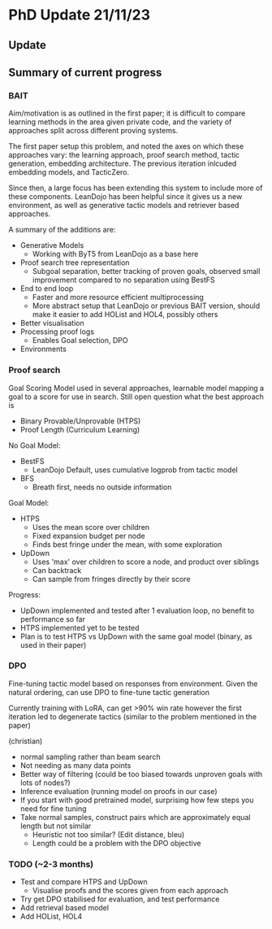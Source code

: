 # PhD Update 21/11/23

## Update

## Summary of current progress

### BAIT
Aim/motivation is as outlined in the first paper; it is difficult to compare
learning methods in the area given private code, and the variety of approaches 
split across different proving systems.

The first paper setup this problem, and noted the axes on which these approaches vary:
the learning approach, proof search method, tactic generation, embedding architecture.
The previous iteration inlcuded embedding models, and TacticZero.

Since then, a large focus has been extending this system to include more of these components.
LeanDojo has been helpful since it gives us a new environment, as well as generative tactic models
and retriever based approaches.

A summary of the additions are:

- Generative Models
  - Working with ByT5 from LeanDojo as a base here
- Proof search tree representation
  - Subgoal separation, better tracking of proven goals, observed small improvement compared to no separation using BestFS
- End to end loop
  - Faster and more resource efficient multiprocessing
  - More abstract setup that LeanDojo or previous BAIT version, 
  should make it easier to add HOList and HOL4, possibly others
- Better visualisation
- Processing proof logs 
  - Enables Goal selection, DPO 
- Environments

### Proof search

Goal Scoring Model used in several approaches,
learnable model mapping a goal to a score for use in search.
Still open question what the best approach is

- Binary Provable/Unprovable (HTPS)
- Proof Length (Curriculum Learning)

No Goal Model:

- BestFS
  - LeanDojo Default, uses cumulative logprob from tactic model
- BFS
  - Breath first, needs no outside information 

Goal Model:

- HTPS
  - Uses the mean score over children 
  - Fixed expansion budget per node 
  - Finds best fringe under the mean, with some exploration 
- UpDown
  - Uses 'max' over children to score a node, and product over siblings 
  - Can backtrack
  - Can sample from fringes directly by their score 
 
Progress:
- UpDown implemented and tested after 1 evaluation loop, no benefit to performance so far 
- HTPS implemented yet to be tested
- Plan is to test HTPS vs UpDown with the same goal model (binary, as used in their paper)

### DPO
Fine-tuning tactic model based on responses from environment.
Given the natural ordering, can use DPO to fine-tune tactic generation 

Currently training with LoRA, can get >90% win rate however the first iteration led
to degenerate tactics (similar to the problem mentioned in the paper)

(christian) 
- normal sampling rather than beam search
- Not needing as many data points
- Better way of filtering (could be too biased towards unproven goals with lots of nodes?)
- Inference evaluation (running model on proofs in our case)
- If you start with good pretrained model, surprising how few steps you need for fine tuning
- Take normal samples, construct pairs which are approximately equal length but not similar 
  - Heuristic not too similar? (Edit distance, bleu)
  - Length could be a problem with the DPO objective


### TODO (~2-3 months)
- Test and compare HTPS and UpDown
  - Visualise proofs and the scores given from each approach
- Try get DPO stabilised for evaluation, and test performance
- Add retrieval based model
- Add HOList, HOL4 
